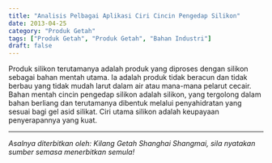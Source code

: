 ```yaml
---
title: "Analisis Pelbagai Aplikasi Ciri Cincin Pengedap Silikon"
date: 2013-04-25
category: "Produk Getah"
tags: ["Produk Getah", "Produk Getah", "Bahan Industri"]
draft: false
---
```


Produk silikon terutamanya adalah produk yang diproses dengan silikon sebagai bahan mentah utama. Ia adalah produk tidak beracun dan tidak berbau yang tidak mudah larut dalam air atau mana-mana pelarut cecair. Bahan mentah cincin pengedap silikon adalah silikon, yang tergolong dalam bahan berliang dan terutamanya dibentuk melalui penyahidratan yang sesuai bagi gel asid silikat. Ciri utama silikon adalah keupayaan penyerapannya yang kuat.

---

*Asalnya diterbitkan oleh: Kilang Getah Shanghai Shangmai, sila nyatakan sumber semasa menerbitkan semula!*